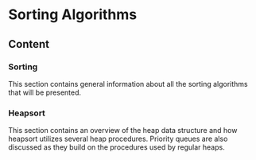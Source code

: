 # Sorting Algorithms

## Content

### Sorting
This section contains general information about all the sorting algorithms that will be presented.

### Heapsort
This section contains an overview of the heap data structure and how heapsort utilizes several heap procedures. Priority queues are also discussed as they build on the procedures used by regular heaps.
